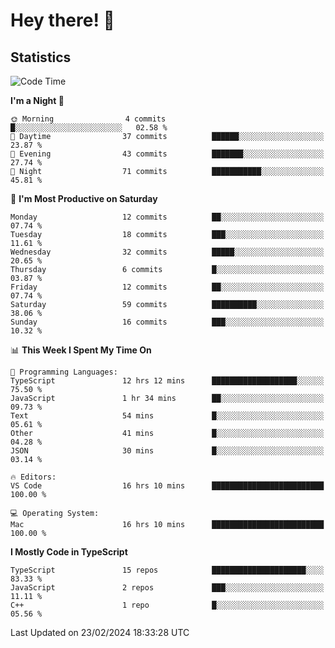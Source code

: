 # Hey there! 👋


## Statistics
<!--START_SECTION:waka-->
![Code Time](http://img.shields.io/badge/Code%20Time-173%20hrs%2044%20mins-blue)

**I'm a Night 🦉** 

```text
🌞 Morning                4 commits           █░░░░░░░░░░░░░░░░░░░░░░░░   02.58 % 
🌆 Daytime                37 commits          ██████░░░░░░░░░░░░░░░░░░░   23.87 % 
🌃 Evening                43 commits          ███████░░░░░░░░░░░░░░░░░░   27.74 % 
🌙 Night                  71 commits          ███████████░░░░░░░░░░░░░░   45.81 % 
```
📅 **I'm Most Productive on Saturday** 

```text
Monday                   12 commits          ██░░░░░░░░░░░░░░░░░░░░░░░   07.74 % 
Tuesday                  18 commits          ███░░░░░░░░░░░░░░░░░░░░░░   11.61 % 
Wednesday                32 commits          █████░░░░░░░░░░░░░░░░░░░░   20.65 % 
Thursday                 6 commits           █░░░░░░░░░░░░░░░░░░░░░░░░   03.87 % 
Friday                   12 commits          ██░░░░░░░░░░░░░░░░░░░░░░░   07.74 % 
Saturday                 59 commits          ██████████░░░░░░░░░░░░░░░   38.06 % 
Sunday                   16 commits          ███░░░░░░░░░░░░░░░░░░░░░░   10.32 % 
```


📊 **This Week I Spent My Time On** 

```text
💬 Programming Languages: 
TypeScript               12 hrs 12 mins      ███████████████████░░░░░░   75.50 % 
JavaScript               1 hr 34 mins        ██░░░░░░░░░░░░░░░░░░░░░░░   09.73 % 
Text                     54 mins             █░░░░░░░░░░░░░░░░░░░░░░░░   05.61 % 
Other                    41 mins             █░░░░░░░░░░░░░░░░░░░░░░░░   04.28 % 
JSON                     30 mins             █░░░░░░░░░░░░░░░░░░░░░░░░   03.14 % 

🔥 Editors: 
VS Code                  16 hrs 10 mins      █████████████████████████   100.00 % 

💻 Operating System: 
Mac                      16 hrs 10 mins      █████████████████████████   100.00 % 
```

**I Mostly Code in TypeScript** 

```text
TypeScript               15 repos            █████████████████████░░░░   83.33 % 
JavaScript               2 repos             ███░░░░░░░░░░░░░░░░░░░░░░   11.11 % 
C++                      1 repo              █░░░░░░░░░░░░░░░░░░░░░░░░   05.56 % 
```




 Last Updated on 23/02/2024 18:33:28 UTC
<!--END_SECTION:waka-->

